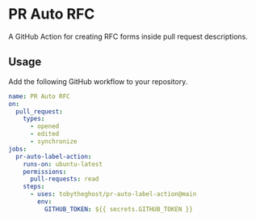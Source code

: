 # PR Auto RFC

A GitHub Action for creating RFC forms inside pull request descriptions.

## Usage

Add the following GitHub workflow to your repository.

```yaml
name: PR Auto RFC
on:
  pull_request:
    types:
      - opened
      - edited
      - synchronize
jobs:
  pr-auto-label-action:
    runs-on: ubuntu-latest
    permissions:
      pull-requests: read
    steps:
      - uses: tobytheghost/pr-auto-label-action@main
        env:
          GITHUB_TOKEN: ${{ secrets.GITHUB_TOKEN }}
```
